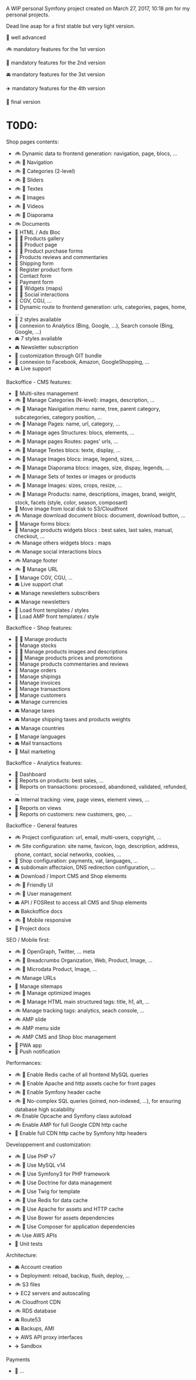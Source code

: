 
A WIP personal Symfony project created on March 27, 2017, 10:18 pm for my personal projects.

Dead line asap for a first stable but very light version.

:checkered_flag: well advanced

:bike: mandatory features for the 1st version

:tractor: mandatory features for the 2nd version

:oncoming_automobile: mandatory features for the 3st version

:airplane: mandatory features for the 4th version

:rocket: final version

T0D0:
=====

Shop pages contents:
- :bike: Dynamic data to frontend generation: navigation, page, blocs, ...
- :bike: :checkered_flag: Navigation
- :bike: :checkered_flag: Categories (2-level)
- :bike: :checkered_flag: Sliders
- :bike: :checkered_flag: Textes
- :bike: :checkered_flag: Images
- :bike: :checkered_flag: Videos
- :bike: :checkered_flag: Diaporama
- :bike: Documents
- :tractor: HTML / Ads Bloc
- :tractor: :checkered_flag: Products gallery
- :tractor: :checkered_flag: Product page
- :tractor: :checkered_flag: Product purchase forms
- :tractor: Products reviews and commentaries
- :tractor: Shipping form
- :tractor: Register product form
- :tractor: Contact form
- :tractor: Payment form
- :tractor: :checkered_flag: Widgets (maps)
- :tractor: :checkered_flag: Social interactions
- :tractor: CGV, CGU, ...
- :tractor: Dynamic route to frontend generation: urls, categories, pages, home, ...
- :tractor: 2 styles available
- :tractor: connexion to Analytics (Bing, Google, ...), Search console (Bing, Google, ...) 
- :oncoming_automobile: 7 styles available
- :oncoming_automobile: Newsletter subscription
- :rocket: customization through GIT bundle
- :rocket: connexion to Facebook, Amazon, GoogleShopping, ...
- :oncoming_automobile: Live support

Backoffice - CMS features:
- :tractor: Multi-sites management
- :bike: :checkered_flag: Manage Categories (N-level): images, description, ...
- :bike: :checkered_flag: Manage Navigation menu: name, tree, parent category, subcategories, category position, ...
- :bike: :checkered_flag: Manage Pages: name, url, category, ...
- :bike: :checkered_flag: Manage ages Structures: blocs, elements, ...
- :bike: :checkered_flag: Manage pages Routes: pages' urls, ...
- :bike: :checkered_flag: Manage Textes blocs: texte, display, ...
- :bike: :checkered_flag: Manage Images blocs: image, legend, sizes, ...
- :bike: :checkered_flag: Manage Diaporama blocs: images, size, dispay, legends, ...
- :bike: :checkered_flag: Manage Sets of textes or images or products
- :bike: :checkered_flag: Manage Images: sizes, crops, resize, ...
- :bike: :checkered_flag: Manage Products: name, descriptions, images, brand, weight, stock, facets (style, color, season, composant)
- :tractor: Move image from local disk to S3/Cloudfront
- :bike: Manage download document blocs: document, download button, ...
- :tractor: Manage forms blocs: 
- :tractor: Manage products widgets blocs : best sales, last sales, manual, checkout, ...
- :bike: Manage others widgets blocs : maps
- :bike: Manage social interactions blocs
- :bike: Manage footer 
- :bike: :checkered_flag: Manage URL
- :tractor: Manage CGV, CGU, ...
- :oncoming_automobile: Live support chat
- :oncoming_automobile: Manage newsletters subscribers
- :oncoming_automobile: Manage newsletters
- :tractor: Load front templates / styles
- :tractor: Load AMP front templates / style

Backoffice - Shop features:
- :tractor: :checkered_flag: Manage products
- :tractor: Manage stocks
- :tractor: :checkered_flag: Manage products images and descriptions
- :tractor: :checkered_flag: Manage products prices and promotions
- :tractor: Manage products commentaries and reviews
- :tractor: Manage orders
- :tractor: Manage shipings
- :tractor: Manage invoices
- :tractor: Manage transactions
- :tractor: Manage customers
- :oncoming_automobile: Manage currencies
- :oncoming_automobile: Manage taxes
- :oncoming_automobile: Manage shipping taxes and products weights
- :oncoming_automobile: Manage countries
- :rocket: Manage languages
- :oncoming_automobile: Mail transactions
- :rocket: Mail marketing

Backoffice - Analytics features:
- :tractor: Dashboard
- :tractor: Reports on products: best sales, ...
- :tractor: Reports on transactions: processed, abandoned, validated, refunded, ...
- :oncoming_automobile: Internal tracking: view, page views, element views, ...
- :rocket: Reports on views
- :rocket: Reports on customers: new customers, geo, ...

Backoffice - General features
- :bike: Project configuration: url, email, multi-users, copyright, ...
- :bike: Site configuration: site name, favicon, logo, description, address, phone, contact, social networks, cookies, ...
- :tractor: Shop configuration: payments, vat, languages, ...
- :oncoming_automobile: subdomain affectaion, DNS redirection configuration, ...
- :oncoming_automobile: Download / Import CMS and Shop elements
- :bike: :checkered_flag: Friendly UI
- :bike: :checkered_flag: User management
- :oncoming_automobile: API / FOSRest to access all CMS and Shop elements 
- :oncoming_automobile: Bakckoffice docs
- :bike: :checkered_flag: Mobile responsive
- :rocket: Project docs

SEO / Mobile first:
- :bike: :checkered_flag: OpenGraph, Twitter, ... meta
- :bike: :checkered_flag: Breadcrumbs Organization, Web, Product, Image, ... 
- :bike: :checkered_flag: Microdata Product, Image, ...
- :bike: Manage URLs
- :tractor: Manage sitemaps
- :bike: :checkered_flag: Manage optimized images
- :bike: :checkered_flag: Manage HTML main structured tags: title, h1, alt, ...
- :bike: Manage tracking tags: analytics, seach console, ...
- :bike: AMP slide
- :bike: AMP menu side
- :bike: AMP CMS and Shop bloc management
- :rocket: PWA app
- :rocket: Push notification

Performances:
- :bike: :checkered_flag: Enable Redis cache of all frontend MySQL queries
- :bike: :checkered_flag: Enable Apache and http assets cache for front pages
- :bike: :checkered_flag: Enable Symfony header cache
- :bike: :checkered_flag: No-complex SQL queries (joined, non-indexed, ...), for ensuring database high scalability
- :bike: Enable Opcache and Symfony class autoload
- :bike: Enable AMP for full Google CDN http cache
- :rocket: Enable full CDN http cache by Symfony http headers

Developpement and customization:
- :bike: :checkered_flag: Use PHP v7
- :bike: :checkered_flag: Use MySQL v14
- :bike: :checkered_flag: Use Symfony3 for PHP framework
- :bike: :checkered_flag: Use Doctrine for data management
- :bike: :checkered_flag: Use Twig for template
- :bike: :checkered_flag: Use Redis for data cache
- :bike: :checkered_flag: Use Apache for assets and HTTP cache
- :bike: :checkered_flag: Use Bower for assets dependencies
- :bike: :checkered_flag: Use Composer for application dependencies
- :bike: Use AWS APIs
- :tractor: Unit tests

Architecture:
- :oncoming_automobile: Account creation
- :airplane: Deployment: reload, backup, flush, deploy, ...
- :bike: S3 files
- :airplane: EC2 servers and autoscaling
- :bike: Cloudfront CDN
- :bike: RDS database
- :oncoming_automobile: Route53 
- :oncoming_automobile: Backups, AMI
- :airplane: AWS API proxy interfaces
- :airplane: Sandbox

Payments
- :tractor: ...

